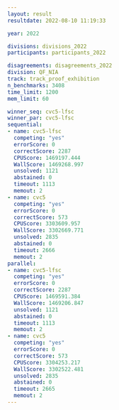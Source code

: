 ```yaml
---
layout: result
resultdate: 2022-08-10 11:19:33

year: 2022

divisions: divisions_2022
participants: participants_2022

disagreements: disagreements_2022
division: QF_NIA
track: track_proof_exhibition
n_benchmarks: 3408
time_limit: 1200
mem_limit: 60

winner_seq: cvc5-lfsc
winner_par: cvc5-lfsc
sequential:
- name: cvc5-lfsc
  competing: "yes"
  errorScore: 0
  correctScore: 2287
  CPUScore: 1469197.444
  WallScore: 1469268.997
  unsolved: 1121
  abstained: 0
  timeout: 1113
  memout: 2
- name: cvc5
  competing: "yes"
  errorScore: 0
  correctScore: 573
  CPUScore: 3303609.957
  WallScore: 3302669.771
  unsolved: 2835
  abstained: 0
  timeout: 2666
  memout: 2
parallel:
- name: cvc5-lfsc
  competing: "yes"
  errorScore: 0
  correctScore: 2287
  CPUScore: 1469591.384
  WallScore: 1469206.847
  unsolved: 1121
  abstained: 0
  timeout: 1113
  memout: 2
- name: cvc5
  competing: "yes"
  errorScore: 0
  correctScore: 573
  CPUScore: 3304253.217
  WallScore: 3302522.481
  unsolved: 2835
  abstained: 0
  timeout: 2665
  memout: 2
---
```

